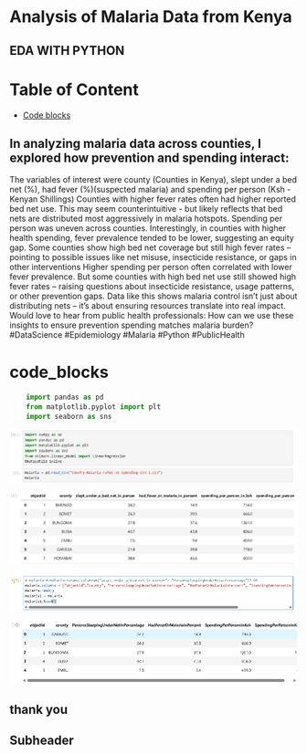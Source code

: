 # Analysis of Malaria Data from Kenya
## EDA WITH PYTHON

# Table of Content
- [Code blocks](#code_blocks)

## In analyzing malaria data across counties, I explored how prevention and spending interact:
The variables of interest were county (Counties in Kenya), slept under a bed net (%), had fever (%)(suspected malaria) and spending per person (Ksh - Kenyan Shillings)
Counties with higher fever rates often had higher reported bed net use. This may seem counterintuitive - but likely reflects that bed nets are distributed most aggressively in malaria hotspots. 
Spending per person was uneven across counties. Interestingly, in counties with higher health spending, fever prevalence tended to be lower, suggesting an equity gap.
Some counties show high bed net coverage but still high fever rates – pointing to possible issues like net misuse, insecticide resistance, or gaps in other interventions
Higher spending per person often correlated with lower fever prevalence.
But some counties with high bed net use still showed high fever rates – raising questions about insecticide resistance, usage patterns, or other prevention gaps.
Data like this shows malaria control isn’t just about distributing nets – it’s about ensuring resources translate into real impact. 
Would love to hear from public health professionals: How can we use these insights to ensure prevention spending matches malaria burden?
#DataScience #Epidemiology #Malaria #Python #PublicHealth


# code_blocks
```python
    import pandas as pd
    from matplotlib.pyplot import plt
    import seaborn as sns
```
![image-two](assets/images/malaria1.png)

![image-two](assets/images/malaria2.png)

![image-two](assets/images/malaria3.png)

![image-two](assets/images/malaria4.png)

### 

## thank you

## Subheader
